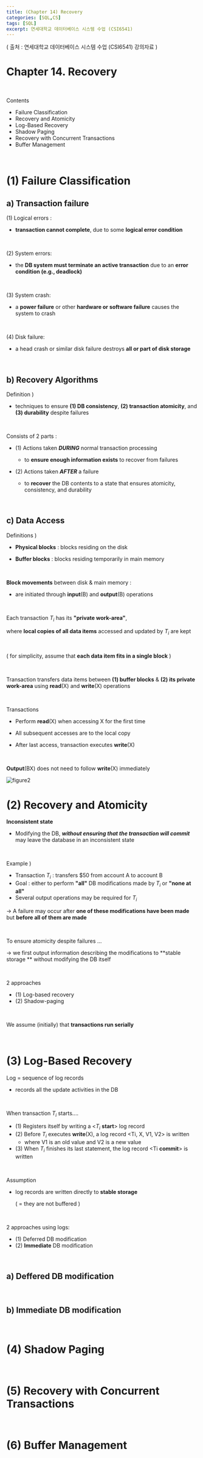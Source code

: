 ```yaml
---
title: (Chapter 14) Recovery
categories: [SQL,CS]
tags: [SQL]
excerpt: 연세대학교 데이터베이스 시스템 수업 (CSI6541)
---
```


<script src="https://cdn.mathjax.org/mathjax/latest/MathJax.js?config=TeX-AMS-MML_HTMLorMML" type="text/javascript"></script>
( 출처 : 연세대학교 데이터베이스 시스템 수업 (CSI6541) 강의자료 )

# Chapter 14. Recovery

<br>



Contents

- Failure Classification
- Recovery and Atomicity 
- Log-Based Recovery 
- Shadow Paging
- Recovery with Concurrent Transactions
- Buffer Management

<br>

# (1) Failure Classification

## a) Transaction failure

(1) Logical errors : 

- **transaction cannot complete**, due to some **logical error condition**

<br>

(2) System errors: 

- the **DB system must terminate an active transaction** due to an **error condition (e.g., deadlock)**

<br>

(3) System crash: 

- a **power failure** or other **hardware or software failure** causes the system to crash

<br>

(4) Disk failure: 

- a head crash or similar disk failure destroys **all or part of disk storage**

<br>

## b) Recovery Algorithms

Definition )

- techniques to ensure **(1) DB consistency**, **(2) transaction atomicity**, and **(3) durability** despite failures

<br>

Consists of 2 parts :

- (1)  Actions taken ***DURING*** normal transaction processing
  - to **ensure enough information exists** to recover from failures 

- (2) Actions taken ***AFTER*** a failure 
  - to **recover** the DB contents to a state that ensures atomicity, consistency, and durability 

<br>

## c) Data Access

Definitions )

- **Physical blocks** : blocks residing on the disk

- **Buffer blocks** : blocks residing temporarily in main memory

<br>

**Block movements** between disk & main memory :

- are initiated through **input**(B) and **output**(B) operations

<br>

Each transaction $T_i$ has its **"private work-area"**,

where **local copies of all data items** accessed and updated by $T_i$ are kept

<br>

( for simplicity, assume that **each data item fits in a single block** )

<br>

Transaction transfers data items between **(1) buffer blocks** & **(2) its private work-area** using **read**(X) and **write**(X) operations

<br>

Transactions

- Perform **read**(X) when accessing X for the first time

- All subsequent accesses are to the local copy

- After last access, transaction executes **write**(X)

<br>

**Output**(BX) does not need to follow **write**(X) immediately

![figure2](/assets/img/sql/img115.png)

# (2) Recovery and Atomicity 

**Inconsistent state**

- Modifying the DB, ***without ensuring that the transaction will commit*** may leave the database in an inconsistent state

<br>

Example )

- Transaction $T_i$ : transfers $50 from account A to account B
- Goal : either to perform **"all"** DB modifications made by $T_i$ or **"none at all"**
- Several output operations may be required for $T_i$

$\rightarrow$ A failure may occur after **one of these modifications have been made** but **before all of them are made**

<br>

To ensure atomicity despite failures ...

$\rightarrow$ we first output information describing the modifications to **stable storage ** without modifying the DB itself

<br>

2 approaches

- (1) Log-based recovery
- (2) Shadow-paging

<br>

We assume (initially) that **transactions run serially**

<br>

# (3) Log-Based Recovery 

Log = sequence of log records

- records all the update activities in the DB

<br>

When transaction $T_i$  starts....

- (1) Registers itself by writing a <$T_i$ **start**> log record
- (2) Before $T_i$ executes **write**(X), a log record <Ti, X, V1, V2> is written
  - where V1 is an old value and V2 is a new value
- (3) When $T_i$ finishes its last statement, the log record <Ti **commit**> is written

<br>

Assumption

- log records are written directly to **stable storage**

  ( = they are not buffered )

<br>

2 approaches using logs:

- (1) Deferred DB modification
- (2) **Immediate** DB modification

<br>

## a) Deffered DB modification



<br>

## b) Immediate DB modification



<br>

# (4) Shadow Paging

<br>

# (5) Recovery with Concurrent Transactions

<br>

# (6) Buffer Management

